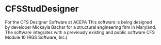 # CFSStudDesigner
For the CFS Designer Software at ACEPA
This software is being designed by developer Mickayla Bachar for a structural engineering firm in Maryland. 
The software integrates with a previously existing and public software CFS Module 10 (RGS Software, Inc.) 
